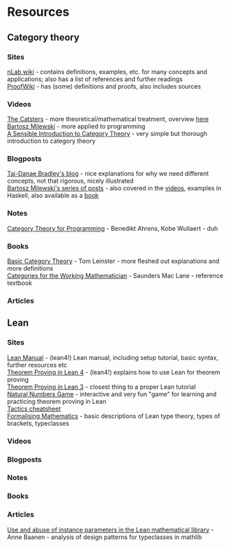 # Resources
## Category theory
### Sites
[nLab wiki][nlab] - contains definitions, examples, etc. for many concepts and applications; also has a list of references and further readings  
[ProofWiki][proof] - has (some) definitions and proofs, also includes sources  

[nlab]: https://ncatlab.org/nlab/show/category+theory
[proof]: https://proofwiki.org/wiki/Main_Page

### Videos
[The Catsters][catsters] - more theoretical/mathematical treatment, overview [here](http://simonwillerton.staff.shef.ac.uk/TheCatsters/)  
[Bartosz Milewski][bartosz_v] - more applied to programming  
[A Sensible Introduction to Category Theory][sensible_intro] - very simple but thorough introduction to category theory

[catsters]: https://www.youtube.com/playlist?list=PLlGXNwjYhXYxKVa67r0pKuYufECy713bv
[bartosz_v]: https://www.youtube.com/playlist?list=PLbgaMIhjbmEnaH_LTkxLI7FMa2HsnawM_
[sensible_intro]: https://www.youtube.com/watch?v=yAi3XWCBkDo

### Blogposts
[Tai-Danae Bradley's blog][math3ma] - nice explanations for why we need different concepts, not that rigorous, nicely illustrated  
[Bartosz Milewski's series of posts][bartosz_b] - also covered in the [videos][bartosz_v], examples in Haskell, also available as a [book](https://github.com/hmemcpy/milewski-ctfp-pdf)  

[math3ma]: https://www.math3ma.com/categories/category-theory
[bartosz_b]: https://bartoszmilewski.com/2014/10/28/category-theory-for-programmers-the-preface/

### Notes
[Category Theory for Programming][ahrens] - Benedikt Ahrens, Kobe Wullaert - duh  

[ahrens]: https://github.com/benediktahrens/CT4P

### Books
[Basic Category Theory][leinster] - Tom Leinster - more fleshed out explanations and more definitions  
[Categories for the Working Mathematician][maclane] - Saunders Mac Lane - reference textbook

[leinster]: https://arxiv.org/abs/1612.09375
[maclane]: http://www.mtm.ufsc.br/~ebatista/2016-2/maclanecat.pdf

### Articles




## Lean
### Sites
[Lean Manual][manual] - (lean4!) Lean manual, including setup tutorial, basic syntax, further resources etc  
[Theorem Proving in Lean 4][theorem_proving] - (lean4!) explains how to use Lean for theorem proving  
[Theorem Proving in Lean 3][theorem_proving_l3] - closest thing to a proper Lean tutorial  
[Natural Numbers Game][game] - interactive and very fun "game" for learning and practicing theorem proving in Lean  
[Tactics cheatsheet][cheatsheet]  
[Formalising Mathematics][form] - basic descriptions of Lean type theory, types of brackets, typeclasses  

[manual]: https://leanprover.github.io/lean4/doc/
[theorem_proving]: https://leanprover.github.io/theorem_proving_in_lean4/title_page.html
[game]: https://www.ma.imperial.ac.uk/~buzzard/xena/natural_number_game/
[theorem_proving_l3]: https://leanprover.github.io/theorem_proving_in_lean/
[cheatsheet]: https://leanprover-community.github.io//img/lean-tactics.pdf
[form]: https://www.ma.imperial.ac.uk/%7Ebuzzard/xena/formalising-mathematics-2022/Part_B/structures.html

### Videos

### Blogposts

### Notes

### Books

### Articles
[Use and abuse of instance parameters in the Lean mathematical library][baanen] - Anne Baanen - analysis of design patterns for typeclasses in mathlib  

[baanen]: https://arxiv.org/abs/2202.01629